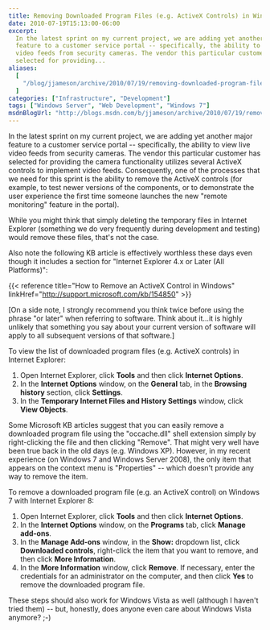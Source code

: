 ```yaml
---
title: Removing Downloaded Program Files (e.g. ActiveX Controls) in Windows 7/IE 8
date: 2010-07-19T15:13:00-06:00
excerpt:
  In the latest sprint on my current project, we are adding yet another major
  feature to a customer service portal -- specifically, the ability to view live
  video feeds from security cameras. The vendor this particular customer has
  selected for providing...
aliases:
  [
    "/blog/jjameson/archive/2010/07/19/removing-downloaded-program-files-e-g-activex-controls-in-windows-7-ie-8.aspx",
  ]
categories: ["Infrastructure", "Development"]
tags: ["Windows Server", "Web Development", "Windows 7"]
msdnBlogUrl: "http://blogs.msdn.com/b/jjameson/archive/2010/07/19/removing-downloaded-program-files-e-g-activex-controls-in-windows-7-ie-8.aspx"
---
```


In the latest sprint on my current project, we are adding yet another major
feature to a customer service portal -- specifically, the ability to view live
video feeds from security cameras. The vendor this particular customer has
selected for providing the camera functionality utilizes several ActiveX
controls to implement video feeds. Consequently, one of the processes that we
need for this sprint is the ability to remove the ActiveX controls (for example,
to test newer versions of the components, or to demonstrate the user experience
the first time someone launches the new "remote monitoring" feature in the
portal).

While you might think that simply deleting the temporary files in Internet
Explorer (something we do very frequently during development and testing) would
remove these files, that's not the case.

Also note the following KB article is effectively worthless these days even
though it includes a section for "Internet Explorer 4.x or Later (All
Platforms)":

{{< reference title="How to Remove an ActiveX Control in Windows"
linkHref="http://support.microsoft.com/kb/154850" >}}

[On a side note, I strongly recommend you think twice before using the phrase
"or later" when referring to software. Think about it...it is highly unlikely
that something you say about your current version of software will apply to all
subsequent versions of that software.]

To view the list of downloaded program files (e.g. ActiveX controls) in Internet
Explorer:

1. Open Internet Explorer, click **Tools** and then click **Internet Options**.
1. In the **Internet Options** window, on the **General** tab, in the **Browsing
   history** section, click **Settings**.
1. In the **Temporary Internet Files and History Settings** window, click **View
   Objects**.

Some Microsoft KB articles suggest that you can easily remove a downloaded
program file using the "occache.dll" shell extension simply by right-clicking
the file and then clicking "Remove". That might very well have been true back in
the old days (e.g. Windows XP). However, in my recent experience (on Windows 7
and Windows Server 2008), the only item that appears on the context menu is
"Properties" -- which doesn't provide any way to remove the item.

To remove a downloaded program file (e.g. an ActiveX control) on Windows 7 with
Internet Explorer 8:

1. Open Internet Explorer, click **Tools** and then click **Internet Options**.
1. In the **Internet Options** window, on the **Programs** tab, click **Manage
   add-ons**.
1. In the **Manage Add-ons** window, in the **Show:** dropdown list, click
   **Downloaded controls**, right-click the item that you want to remove, and
   then click **More Information**.
1. In the **More Information** window, click **Remove**. If necessary, enter the
   credentials for an administrator on the computer, and then click **Yes** to
   remove the downloaded program file.

These steps should also work for Windows Vista as well (although I haven't tried
them) -- but, honestly, does anyone even care about Windows Vista anymore? ;-)
